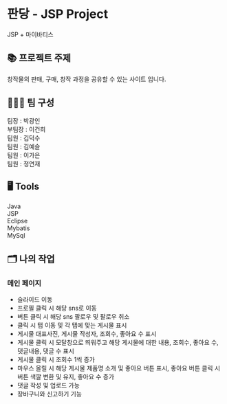 # 판당 - JSP Project </br>
JSP + 마이바티스 </br>

## 📚 프로젝트 주제 </br>
창작물의 판매, 구매, 창작 과정을 공유할 수 있는 사이트 입니다. </br>

## 🧑‍🤝‍🧑 팀 구성 </br>
팀장 : 박광인 </br>
부팀장 : 이건희 </br>
팀원 : 김덕수 </br>
팀원 : 김예슬 </br>
팀원 : 이가은 </br>
팀원 : 정연재 </br>
## 🖥 Tools </br>
Java </br>
JSP </br>
Eclipse </br>
Mybatis </br>
MySql </br>
## 🗂 나의 작업 </br>
### 메인 페이지 </br>
- 슬라이드 이동 </br>
- 프로필 클릭 시 해당 sns로 이동 </br>
- 버튼 클릭 시 해당 sns 팔로우 및 팔로우 취소 </br>
- 클릭 시 탭 이동 및 각 탭에 맞는 게시물 표시 </br>
- 게시물 대표사진, 게시물 작성자, 조회수, 좋아요 수 표시 </br>
- 게시물 클릭 시 모달창으로 띄워주고 해당 게시물에 대한 내용, 조회수, 좋아요 수, 댓글내용, 댓글 수 표시 </br>
- 게시물 클릭 시 조회수 1씩 증가 </br>
- 마우스 올릴 시 해당 게시물 제품명 소개 및 좋아요 버튼 표시, 좋아요 버튼 클릭 시 버튼 색깔 변환 및 유지, 좋아요 수 증가 </br>
- 댓글 작성 및 업로드 가능 </br>
- 장바구니와 신고하기 기능
